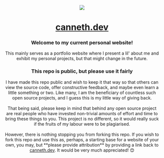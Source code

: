 <div align='center'><img src='https://user-images.githubusercontent.com/23531034/148361737-1aadfe95-1de1-43b9-8f31-ad0f6e70c043.png' /></div>
<h1 align='center'>
  <div align='center'><a href='https://canneth.dev' rel='noreferrer'>canneth.dev</a></div>
</h1>
<h3 align='center'>Welcome to my current personal website!</h3>
<p align='center'>This mainly serves as a portfolio website where I present a lil' about me and exhibit my personal projects, but that might change in the future.</p>

<h3 align='center'>This repo is public, but please use it fairly</h3>
<p align='center'>
  I have made this repo public and wish to keep it that way so that others can view the source code, offer constructive feedback, and maybe even learn a little something or two. Like many, I am the beneficiary of countless such open source projects, and I guess this is my little way of giving back.
  <br />
  <br />
  That being said, please keep in mind that behind any open source project are real people who have invested non-trivial amounts of effort and time to bring these things to you. This project is no different, so it would really suck if the fruits of my labour were to be plagiarised.
  <br />
  <br />
  However, there is nothing stopping you from forking this repo. If you wish to fork this repo and use this as, perhaps, a starting base for a website of your own, you may, but **please provide attribution** by providing a link back to <a href='https://canneth.dev' rel='noreferrer'>canneth.dev</a>. It would be very much appreciated! &#128522;
</p>
